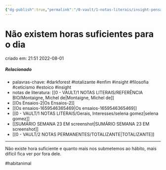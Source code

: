 ```yaml
---
{"dg-publish":true,"permalink":"/0-vault/1-notas-literais/insight-pensamento-e-meditacao/nao-existem-horas-suficientes-para-o-dia/","tags":["darkforest","totalizante","enfim","insight","filosofia","ceticismo","estoico","habitanimal"],"dgHomeLink":true,"dgShowLocalGraph":true,"dgShowFileTree":true,"dgEnableSearch":true}
---
```


# Não existem horas suficientes para o dia
criado em: 21:51 2022-08-01

##### Relacionado
- palavras-chave: #darkforest #totalizante #enfim #insight #filosofia #ceticismo #estoico  #insight 
- notas de literatura: [[0 - VAULT/1 NOTAS LITERAIS/REFERÊNCIA BIO/Montaigne, Michel de\|Montaigne, Michel de]]
- [[Os Ensaios-2\|Os Ensaios-2]]
- [[Os ensaios-1659546365469\|Os ensaios-1659546365469]]
- [[0 - VAULT/1 NOTAS LITERAIS/Gerais, Interesses/selena gomez\|selena gomez]]
- [[SUMÁRIO SEMANA 23 EM screenshot\|SUMÁRIO SEMANA 23 EM screenshot]]
- [[0 - VAULT/2 NOTAS PERMANENTES/TOTALIZANTE\|TOTALIZANTE]]
---

Não existe hora suficiente e quanto mais nos submetemos ao hábito, mais difícil fica ver por fora dele.

#habitanimal
